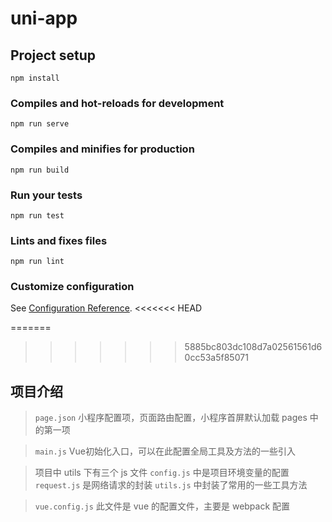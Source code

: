 # uni-app

## Project setup
```
npm install
```

### Compiles and hot-reloads for development
```
npm run serve
```

### Compiles and minifies for production
```
npm run build
```

### Run your tests
```
npm run test
```

### Lints and fixes files
```
npm run lint
```

### Customize configuration
See [Configuration Reference](https://cli.vuejs.org/config/).
<<<<<<< HEAD

=======
>>>>>>> 5885bc803dc108d7a02561561d60cc53a5f85071
## 项目介绍

> `page.json` 小程序配置项，页面路由配置，小程序首屏默认加载 pages 中的第一项

> `main.js` Vue初始化入口，可以在此配置全局工具及方法的一些引入

> 项目中 utils 下有三个 js 文件
> `config.js` 中是项目环境变量的配置
> `request.js` 是网络请求的封装
> `utils.js` 中封装了常用的一些工具方法

> `vue.config.js` 此文件是 vue 的配置文件，主要是 webpack 配置
